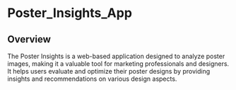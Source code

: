 # Poster_Insights_App

## Overview

The Poster Insights is a web-based application designed to analyze poster images, making it a valuable tool for marketing professionals and designers. It helps users evaluate and optimize their poster designs by providing insights and recommendations on various design aspects.
